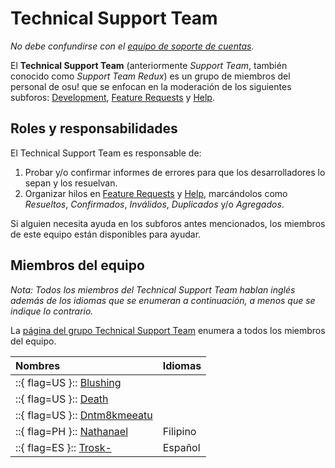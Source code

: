 # Technical Support Team

*No debe confundirse con el [equipo de soporte de cuentas](/wiki/People/Account_support_team).*

El **Technical Support Team** (anteriormente *Support Team*, también conocido como *Support Team Redux*) es un grupo de miembros del personal de osu! que se enfocan en la moderación de los siguientes subforos: [Development](https://osu.ppy.sh/community/forums/2), [Feature Requests](https://osu.ppy.sh/community/forums/4) y [Help](https://osu.ppy.sh/community/forums/5).

## Roles y responsabilidades

El Technical Support Team es responsable de:

1. Probar y/o confirmar informes de errores para que los desarrolladores lo sepan y los resuelvan.
2. Organizar hilos en [Feature Requests](https://osu.ppy.sh/community/forums/4) y [Help](https://osu.ppy.sh/community/forums/5), marcándolos como *Resueltos*, *Confirmados*, *Inválidos*, *Duplicados* y/o *Agregados*.

Si alguien necesita ayuda en los subforos antes mencionados, los miembros de este equipo están disponibles para ayudar.

## Miembros del equipo

*Nota: Todos los miembros del Technical Support Team hablan inglés además de los idiomas que se enumeran a continuación, a menos que se indique lo contrario.*

La [página del grupo Technical Support Team](https://osu.ppy.sh/groups/22) enumera a todos los miembros del equipo.

| Nombres | Idiomas |
| :-- | :-- |
| ::{ flag=US }:: [Blushing](https://osu.ppy.sh/users/5927823) |  |
| ::{ flag=US }:: [Death](https://osu.ppy.sh/users/3242450) |  |
| ::{ flag=US }:: [Dntm8kmeeatu](https://osu.ppy.sh/users/5428812) |  |
| ::{ flag=PH }:: [Nathanael](https://osu.ppy.sh/users/2295078) | Filipino |
| ::{ flag=ES }:: [Trosk-](https://osu.ppy.sh/users/3469385) | Español |
